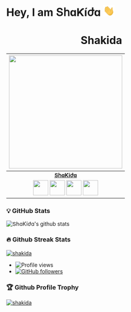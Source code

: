 # Hey, I am ՏհɑƘíժɑ <img src="https://raw.githubusercontent.com/ABSphreak/ABSphreak/master/gifs/Hi.gif" width="30px">
<p align="center"> <h1 align="center"> Shakida </h1> </p>

|<a href="https://github.com/shakida"><img src="https://telegra.ph/file/049806d6b589bc355de83.jpg" width="300px" height="300px" /></a> |
|:---------------------------------------------------------------------------------------------------------------------------------------:|
|       **[ՏհɑƘíժɑ](https://github.com/shakida/)**                                                                                |
| <a href="https://github.com/shakida"><img src="https://unpkg.com/simple-icons@v6/icons/github.svg" width="40px" height="40px"></a> <a href="https://t.me/shakida"><img src="https://unpkg.com/simple-icons@v6/icons/telegram.svg" width="40px" height="40px"></a> <a href="https://instagram.com/biswa.j.r"><img src="https://unpkg.com/simple-icons@v6/icons/instagram.svg" width="40px" height="40px"></a> <a href="mailto:tollerdl.1234@gmail.com"><img src="https://unpkg.com/simple-icons@v6/icons/gmail.svg" width="40px" height="40px"></a>|
### 💡 GitHub Stats
![ՏհɑƘíժɑ's github stats](https://github-readme-stats.vercel.app/api?username=shakida&show_icons=true&theme=midnight-purple)
### 🔥 Github Streak Stats

[<img align="center" src="https://github-readme-streak-stats.herokuapp.com/?user=shakida&theme=tokyonight_duo" alt="shakida" />](#)

- ![Profile views](https://gpvc.arturio.dev/shakida)
- [![GitHub followers](https://img.shields.io/github/followers/shakida.svg?style=social&label=Follow&maxAge=2592000)](https://github.com/shakida?tab=followers)
### 🏆 Github Profile Trophy

[<img src="https://github-profile-trophy.vercel.app/?username=shakida&theme=darkhub&no-bg=true&row=1" alt="shakida" />](#)
